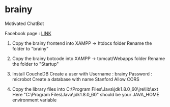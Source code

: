 # brainy
Motivated ChatBot

Facebook page : [LINK](https://www.facebook.com/Brainy-Chatbot-209298143133602)
1) Copy the brainy frontend into XAMPP -> htdocs folder
Rename the folder to "brainy"

2) Copy the brainy botcode into XAMPP -> tomcat/Webapps folder
Rename the folder to "Startup"

3) Install CoucheDB
Create a user with
Username : brainy
Password : microbot
Create a database with name Stanford
Allow CORS 

4) Copy the library files into 
C:\Program Files\Java\jdk1.8.0_60\jre\lib\ext
Here "C:\Program Files\Java\jdk1.8.0_60" should be your JAVA_HOME environment variable
